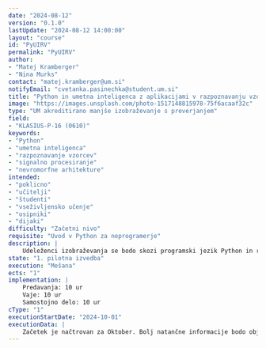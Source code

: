```yaml
---
date: "2024-08-12" 
version: "0.1.0"
lastUpdate: "2024-08-12 14:00:00"
layout: "course"
id: "PyUIRV"
permalink: "PyUIRV"
author:
- "Matej Kramberger"
- "Nina Murks"
contact: "matej.kramberger@um.si"
notifyEmail: "cvetanka.pasinechka@student.um.si"
title: "Python in umetna inteligenca z aplikacijami v razpoznavanju vzorcev"
image: "https://images.unsplash.com/photo-1517148815978-75f6acaaf32c"
type: "UM akreditirano manjše izobraževanje s preverjanjem"
field:
- "KLASIUS-P-16 (0610)"
keywords:
- "Python"
- "umetna inteligenca"
- "razpoznavanje vzorcev"
- "signalno procesiranje"
- "nevromorfne arhitekture"
intended:
- "poklicno"
- "učitelji"
- "študenti"
- "vseživljensko učenje"
- "osipniki"
- "dijaki"
difficulty: "Začetni nivo"
requisite: "Uvod v Python za neprogramerje"
description: |
    Udeleženci izobraževanja se bodo skozi programski jezik Python in razpoznavanje vzorcev spoznali z osnovami strojnega učenja in globokih nevronskih mrež. Spoznali bodo osnove nevromorfnih arhitektur, ki prinašajo revolucijo na področje računalništva in umetne inteligence. Seznanili se bodo s postopki programiranja globokih nevronskih mrež in pridobili razumevanje osnovnih konceptov razpoznavanja slik in zvoka z umetno inteligenco. Po pregledu klasičnih metod za signalno procesiranje in uporabnih modelov nevronskih mrež za delo s signali in slikami bodo udeleženci čez primere klasifikacije žanra glasbe, identifikacije govorcev in odstranjevanja šuma iz glasovnih posnetkov spoznali razlike med klasičnimi pristopi in pristopi z uporabo umetne inteligence.
state: "1. pilotna izvedba"
execution: "Mešana"
ects: "1"
implementation: |
    Predavanja: 10 ur
    Vaje: 10 ur
    Samostojno delo: 10 ur
cType: "1"
executionStartDate: "2024-10-01"
executionData: |
    Začetek je načtrovan za Oktober. Bolj natančne informacije bodo objavljene pozneje.
---
```

